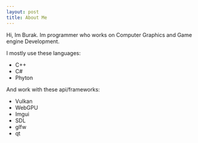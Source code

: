 ```yaml
---
layout: post
title: About Me
---
```


Hi,
Im Burak.
Im programmer who works on Computer Graphics and Game engine Development.

I mostly use these languages:
- C++
- C#
- Phyton

And work with these api/frameworks:
- Vulkan
- WebGPU
- Imgui
- SDL
- glfw
- qt